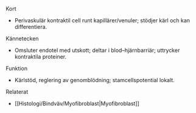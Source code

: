 Kort
- Perivaskulär kontraktil cell runt kapillärer/venuler; stödjer kärl och kan differentiera.

Kännetecken
- Omsluter endotel med utskott; deltar i blod–hjärnbarriär; uttrycker kontraktila proteiner.

Funktion
- Kärlstöd, reglering av genomblödning; stamcellspotential lokalt.

Relaterat
- [[Histologi/Bindväv/Myofibroblast|Myofibroblast]]

